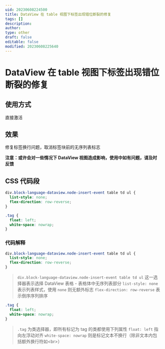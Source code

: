 ```yaml
---
uid: 20230608224500
title: DataView 在 table 视图下标签出现错位断裂的修复
tags: []
description: 
author: 
type: other
draft: false
editable: false
modified: 20230608225640
---
```


# DataView 在 table 视图下标签出现错位断裂的修复

## 使用方式

直接激活

## 效果

修复标签换行问题，取消标签块前的无序列表标志

**注意：或许会对一些情况下 DataView 视图造成影响，使用中如有问题，请及时反馈**

## CSS 代码段

```CSS
div.block-language-dataview.node-insert-event table td ul {
  list-style: none;
  flex-direction: row-reverse;
}

.tag {
  float: left;
  white-space: nowrap;
}
```

### 代码解释

```CSS
div.block-language-dataview.node-insert-event table td ul {
  list-style: none;
  flex-direction: row-reverse;
}
```

> `div.block-language-dataview.node-insert-event table td ul`
> 这一选择器表示选择 DataView 表格 - 表格体中无序列表部分
>`list-style: none` 表示列表样式，使用 `none` 则无额外标志
>`flex-direction: row-reverse` 表示倒序序列排序

```CSS
.tag {
  float: left;
  white-space: nowrap;
}
```

> `.tag` 为类选择器，即所有标记为 tag 的类都使用下列属性
> `float: left` 指向左浮动对齐
> `white-space: nowrap` 则是标记文本不换行（除非文本内包括额外换行符如\<br\>）
